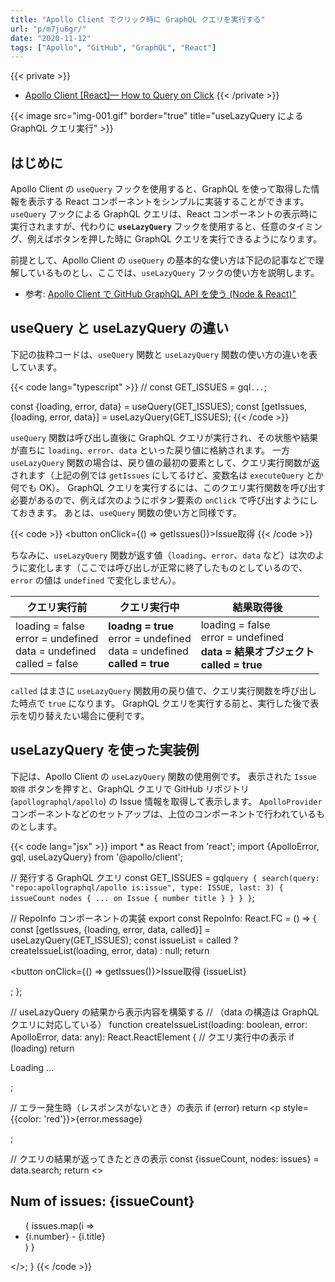 ```yaml
---
title: "Apollo Client でクリック時に GraphQL クエリを実行する"
url: "p/m7ju6gr/"
date: "2020-11-12"
tags: ["Apollo", "GitHub", "GraphQL", "React"]
---
```


{{< private >}}
- [Apollo Client [React]— How to Query on Click](https://www.apollographql.com/blog/apollo-client-react-how-to-query-on-click-c1d4fecf9b66/)
{{< /private >}}

{{< image src="img-001.gif" border="true" title="useLazyQuery による GraphQL クエリ実行" >}}

はじめに
----

Apollo Client の `useQuery` フックを使用すると、GraphQL を使って取得した情報を表示する React コンポーネントをシンプルに実装することができます。
`useQuery` フックによる GraphQL クエリは、React コンポーネントの表示時に実行されますが、代わりに __`useLazyQuery`__ フックを使用すると、任意のタイミング、例えばボタンを押した時に GraphQL クエリを実行できるようになります。

前提として、Apollo Client の `useQuery` の基本的な使い方は下記の記事などで理解しているものとし、ここでは、`useLazyQuery` フックの使い方を説明します。

- 参考: [Apollo Client で GitHub GraphQL API を使う (Node & React)"](/p/qcp2cnx)


useQuery と useLazyQuery の違い
----

下記の抜粋コードは、`useQuery` 関数と `useLazyQuery` 関数の使い方の違いを表しています。

{{< code lang="typescript" >}}
// const GET_ISSUES = gql`...`;

const {loading, error, data} = useQuery(GET_ISSUES);
const [getIssues, {loading, error, data}] = useLazyQuery(GET_ISSUES);
{{< /code >}}

`useQuery` 関数は呼び出し直後に GraphQL クエリが実行され、その状態や結果が直ちに `loading`、`error`、`data` といった戻り値に格納されます。
一方 `useLazyQuery` 関数の場合は、戻り値の最初の要素として、クエリ実行関数が返されます（上記の例では `getIssues` にしてるけど、変数名は `executeQuery` とか何でも OK）。
GraphQL クエリを実行するには、このクエリ実行関数を呼び出す必要があるので、例えば次のようにボタン要素の `onClick` で呼び出すようにしておきます。
あとは、`useQuery` 関数の使い方と同様です。

{{< code >}}
<button onClick={() => getIssues()}>Issue取得</button>
{{< /code >}}

ちなみに、`useLazyQuery` 関数が返す値（`loading`、`error`、`data` など）は次のように変化します（ここでは呼び出しが正常に終了したものとしているので、`error` の値は `undefined` で変化しません）。

| クエリ実行前 | クエリ実行中 | 結果取得後 |
| ---- | ---- | ---- |
| loading = false<br>error = undefined<br>data = undefined<br>called = false | <b>loadng = true</b><br>error = undefined<br>data = undefined<br><b>called = true</b> | loading = false<br>error = undefined<br><b>data = 結果オブジェクト</b><br><b>called = true</b> |

`called` はまさに `useLazyQuery` 関数用の戻り値で、クエリ実行関数を呼び出した時点で `true` になります。
GraphQL クエリを実行する前と、実行した後で表示を切り替えたい場合に便利です。


useLazyQuery を使った実装例
----

下記は、Apollo Client の `useLazyQuery` 関数の使用例です。
表示された `Issue 取得` ボタンを押すと、GraphQL クエリで GitHub リポジトリ (`apollographql/apollo`) の Issue 情報を取得して表示します。
`ApolloProvider` コンポーネントなどのセットアップは、上位のコンポーネントで行われているものとします。

{{< code lang="jsx" >}}
import * as React from 'react';
import {ApolloError, gql, useLazyQuery} from '@apollo/client';

// 発行する GraphQL クエリ
const GET_ISSUES = gql`
  query {
    search(query: "repo:apollographql/apollo is:issue", type: ISSUE, last: 3) {
      issueCount
      nodes {
        ... on Issue { number title }
      }
    }
  }
`;

// RepoInfo コンポーネントの実装
export const RepoInfo: React.FC = () => {
  const [getIssues, {loading, error, data, called}] = useLazyQuery(GET_ISSUES);
  const issueList = called ? createIssueList(loading, error, data) : null;
  return <div>
    <button onClick={() => getIssues()}>Issue取得</button>
    {issueList}
  </div>;
};

// useLazyQuery の結果から表示内容を構築する
// （data の構造は GraphQL クエリに対応している）
function createIssueList(loading: boolean, error: ApolloError, data: any): React.ReactElement {
  // クエリ実行中の表示
  if (loading) return <p>Loading ...</p>;

  // エラー発生時（レスポンスがないとき）の表示
  if (error) return <p style={{color: 'red'}}>{error.message}</p>;

  // クエリの結果が返ってきたときの表示
  const {issueCount, nodes: issues} = data.search;
  return <>
    <h2>Num of issues: {issueCount}</h2>
    <ul>
      { issues.map(i => <li key={i.number}>{i.number} - {i.title}</li>) }
    </ul>
  </>;
}
{{< /code >}}

